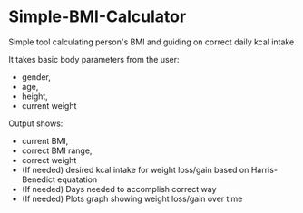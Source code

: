 # Simple-BMI-Calculator

Simple tool calculating person's BMI and guiding on correct daily kcal intake

It takes basic body parameters from the user:
- gender,
- age,
- height,
- current weight

Output shows:
- current BMI,
- correct BMI range,
- correct weight
- (If needed) desired kcal intake for weight loss/gain based on Harris-Benedict equatation
- (If needed) Days needed to accomplish correct way
- (If needed) Plots graph showing weight loss/gain over time

